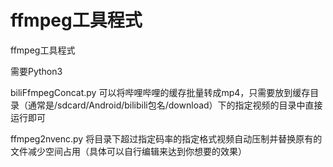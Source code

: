 # ffmpeg工具程式
ffmpeg工具程式

需要Python3

biliFfmpegConcat.py  可以将哔哩哔哩的缓存批量转成mp4，只需要放到缓存目录（通常是/sdcard/Android/bilibili包名/download）下的指定视频的目录中直接运行即可

ffmpeg2nvenc.py   将目录下超过指定码率的指定格式视频自动压制并替换原有的文件减少空间占用（具体可以自行编辑来达到你想要的效果）
